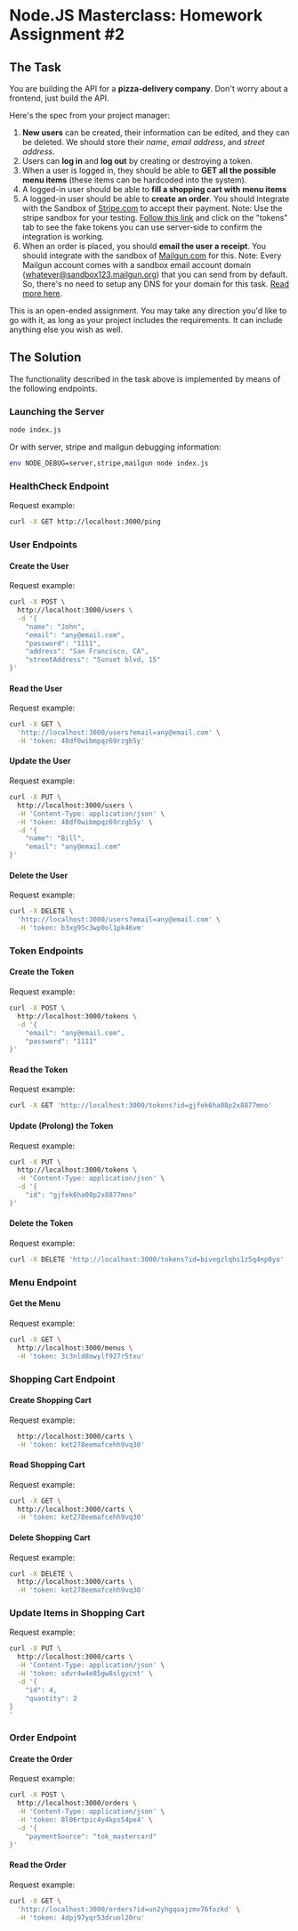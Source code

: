 # Node.JS Masterclass: Homework Assignment #2

## The Task

You are building the API for a **pizza-delivery company**.
Don't worry about a frontend, just build the API.

Here's the spec from your project manager: 

1. **New users** can be created, their information can be edited, and they can be 
deleted. We should store their *name*, *email address*, and *street address*.
2. Users can **log in** and **log out** by creating or destroying a token.
3. When a user is logged in, they should be able to **GET all the possible 
menu items** (these items can be hardcoded into the system). 
4. A logged-in user should be able to **fill a shopping cart with menu items**
5. A logged-in user should be able to **create an order**. You should integrate 
with the Sandbox of [Stripe.com](https://stripe.com/) to accept their payment.
Note: Use the stripe sandbox for your testing. [Follow this link](https://stripe.com/docs/testing#cards) and click on 
the "tokens" tab to see the fake tokens you can use server-side to confirm the 
integration is working.
6. When an order is placed, you should **email the user a receipt**. You should
integrate with the sandbox of [Mailgun.com](https://www.mailgun.com/) for this.
Note: Every Mailgun account comes with a sandbox email account domain
(whatever@sandbox123.mailgun.org) that you can send from by default. So,
there's no need to setup any DNS for your domain for this task.
[Read more here](https://documentation.mailgun.com/en/latest/faqs.html#how-do-i-pick-a-domain-name-for-my-mailgun-account).

This is an open-ended assignment.
You may take any direction you'd like to go with it, as long as your project 
includes the requirements. It can include anything else you wish as well. 

## The Solution

The functionality described in the task above is implemented by means of the following endpoints. 

### Launching the Server

```bash
node index.js
```

Or with server, stripe and mailgun debugging information:

```bash
env NODE_DEBUG=server,stripe,mailgun node index.js
```

### HealthCheck Endpoint

Request example:

```bash
curl -X GET http://localhost:3000/ping
```

### User Endpoints

#### Create the User

Request example:

```bash
curl -X POST \
  http://localhost:3000/users \
  -d '{
	"name": "John",
	"email": "any@email.com",
	"password": "1111",
	"address": "San Francisco, CA",
	"streetAddress": "Sunset blvd, 15"
}'
```

#### Read the User

Request example:

```bash
curl -X GET \
  'http://localhost:3000/users?email=any@email.com' \
  -H 'token: 48df0wibmpqz69rzgb5y'
```

#### Update the User

Request example:

```bash
curl -X PUT \
  http://localhost:3000/users \
  -H 'Content-Type: application/json' \
  -H 'token: 48df0wibmpqz69rzgb5y' \
  -d '{
	"name": "Bill",
	"email": "any@email.com"
}'
```

#### Delete the User

Request example:

```bash
curl -X DELETE \
  'http://localhost:3000/users?email=any@email.com' \
  -H 'token: b3xg95c3wp0ol1pk46vm'
```

### Token Endpoints

#### Create the Token

Request example:

```bash
curl -X POST \
  http://localhost:3000/tokens \
  -d '{
	"email": "any@email.com",
	"password": "1111"
}'
```

#### Read the Token

Request example:

```bash
curl -X GET 'http://localhost:3000/tokens?id=gjfek6ha08p2x8877mno'
```

#### Update (Prolong) the Token

Request example:

```bash
curl -X PUT \
  http://localhost:3000/tokens \
  -H 'Content-Type: application/json' \
  -d '{
	"id": "gjfek6ha08p2x8877mno"
}'
```

#### Delete the Token

Request example:

```bash
curl -X DELETE 'http://localhost:3000/tokens?id=bivegzlqhs1z5q4np0yo'
```

### Menu Endpoint

#### Get the Menu

Request example:

```bash
curl -X GET \
  http://localhost:3000/menus \
  -H 'token: 3c3nld8owylf927r5txu'
```

### Shopping Cart Endpoint

#### Create Shopping Cart

Request example:

```bash
  http://localhost:3000/carts \
  -H 'token: ket278eemafcehh9vq30'
```

#### Read Shopping Cart

Request example:

```bash
curl -X GET \
  http://localhost:3000/carts \
  -H 'token: ket278eemafcehh9vq30'
```

#### Delete Shopping Cart

Request example:

```bash
curl -X DELETE \
  http://localhost:3000/carts \
  -H 'token: ket278eemafcehh9vq30'
```

### Update Items in Shopping Cart

Request example:

```bash
curl -X PUT \
  http://localhost:3000/carts \
  -H 'Content-Type: application/json' \
  -H 'token: sdvr4w4e85gw8slgycnt' \
  -d '{
	"id": 4,
	"quantity": 2
}
'
```

### Order Endpoint

#### Create the Order

Request example:

```bash
curl -X POST \
  http://localhost:3000/orders \
  -H 'Content-Type: application/json' \
  -H 'token: 8l06rtpic4y4kps54pe4' \
  -d '{
	"paymentSource": "tok_mastercard"
}'
```

#### Read the Order

Request example:

```bash
curl -X GET \
  'http://localhost:3000/orders?id=un2yhgqoajzmv76fozkd' \
  -H 'token: 4dpj97yqr53druol20ru'
```
